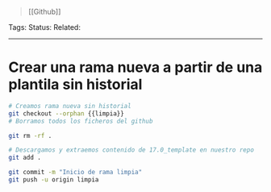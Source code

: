 > [[Github]]

Tags: 
Status: 
Related: 

___
# Crear una rama nueva a partir de una plantila sin historial

```sh
# Creamos rama nueva sin historial
git checkout --orphan {{limpia}}  
# Borramos todos los ficheros del github

git rm -rf .

# Descargamos y extraemos contenido de 17.0_template en nuestro repo  
git add .

git commit -m "Inicio de rama limpia"  
git push -u origin limpia
```